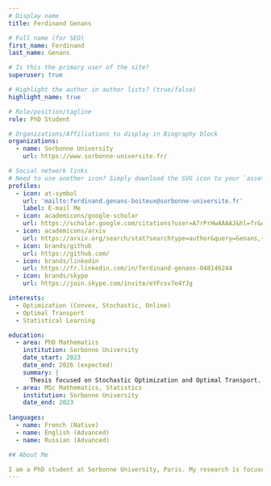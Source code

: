 ```yaml
---
# Display name
title: Ferdinand Genans

# Full name (for SEO)
first_name: Ferdinand
last_name: Genans

# Is this the primary user of the site?
superuser: true

# Highlight the author in author lists? (true/false)
highlight_name: true

# Role/position/tagline
role: PhD Student

# Organizations/Affiliations to display in Biography block
organizations:
  - name: Sorbonne University
    url: https://www.sorbonne-universite.fr/

# Social network links
# Need to use another icon? Simply download the SVG icon to your `assets/media/icons/` folder.
profiles:
  - icon: at-symbol
    url: 'mailto:ferdinand.genans-boiteux@sorbonne-universite.fr'
    label: E-mail Me
  - icon: academicons/google-scholar
    url: https://scholar.google.com/citations?user=A7rPrHwAAAAJ&hl=fr&oi=ao
  - icon: academicons/arxiv
    url: https://arxiv.org/search/stat?searchtype=author&query=Genans,+F
  - icon: brands/github
    url: https://github.com/
  - icon: brands/linkedin
    url: https://fr.linkedin.com/in/ferdinand-genans-048146244
  - icon: brands/skype
    url: https://join.skype.com/invite/eYFcsv7e4YJg

interests:
  - Optimization (Convex, Stochastic, Online)
  - Optimal Transport
  - Statistical Learning

education:
  - area: PhD Mathematics
    institution: Sorbonne University
    date_start: 2023
    date_end: 2026 (expected)
    summary: |
      Thesis focused on Stochastic Optimization and Optimal Transport. Supervised by [A. Godichon-Baggioni](https://godichon.perso.math.cnrs.fr/), [F-X. Vialard](https://angkor.univ-mlv.fr/~vialard/) and [O. Wintenberger](https://wintenberger.fr). 
  - area: MSc Mathematics, Statistics
    institution: Sorbonne University
    date_end: 2023
   
languages:
  - name: French (Native)
  - name: English (Advanced)
  - name: Russian (Advanced)

## About Me

I am a PhD student at Sorbonne University, Paris. My research is focused on stochastic optimization and optimal transport. My supervisors are [A. Godichon-Baggioni](https://godichon.perso.math.cnrs.fr/), [F-X. Vialard](https://angkor.univ-mlv.fr/~vialard/) and [O. Wintenberger](https://wintenberger.fr).
---
```



